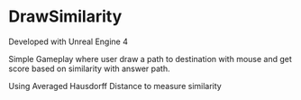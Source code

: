 # DrawSimilarity

Developed with Unreal Engine 4

Simple Gameplay where user draw a path to destination with mouse and get score based on similarity with answer path.

Using Averaged Hausdorff Distance to measure similarity